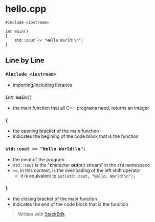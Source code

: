 # hello.cpp

```
#include <iostream>

int main()
{
	std::cout << "Hello World!\n";
}
```

## Line by Line

### `#include <iostream>`
- importing/including libraries

### `int main()`
- the main function that all C++ programs need, returns an integer

### `{`
- the opening bracket of the main function
- indicates the begining of the code block that is the function

### `std::cout << "Hello World!\n";`

- the meat of the program
- `std::cout` is the "**c**haracter **out**put stream" in the `std` namespace
- `<<`, in this context, is the overloading of the left shift operator
	- it is equivalent to `put(std::cout, "Hello, World!\n");`

### `}`
- the closing bracket of the main function
- indicates the end of the code block that is the function




> Written with [StackEdit](https://stackedit.io/).
<!--stackedit_data:
eyJoaXN0b3J5IjpbLTY1NzA1MjYxNiwtMTMzOTA2Mzg1OF19
-->